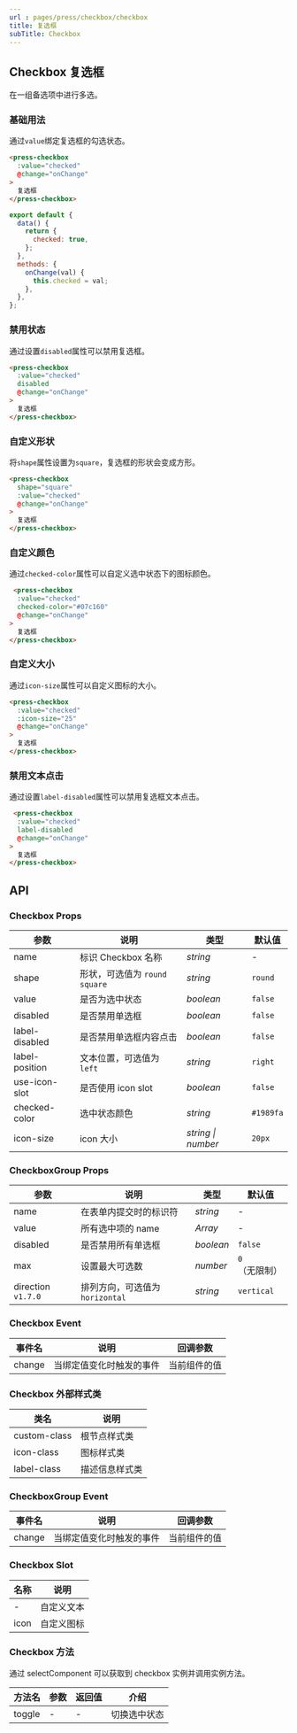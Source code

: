 ```yaml
---
url : pages/press/checkbox/checkbox
title: 复选框
subTitle: Checkbox
---
```


## Checkbox 复选框


在一组备选项中进行多选。

### 基础用法

通过`value`绑定复选框的勾选状态。

```html
<press-checkbox
  :value="checked"
  @change="onChange"
>
  复选框
</press-checkbox>
```

```js
export default {
  data() {
    return {
      checked: true,
    };
  },
  methods: {
    onChange(val) {
      this.checked = val;
    },
  },
};
```

### 禁用状态

通过设置`disabled`属性可以禁用复选框。

```html
<press-checkbox
  :value="checked"
  disabled
  @change="onChange"
>
  复选框
</press-checkbox>
```

### 自定义形状

将`shape`属性设置为`square`，复选框的形状会变成方形。

```html
<press-checkbox
  shape="square"
  :value="checked"
  @change="onChange"
>
  复选框
</press-checkbox>
```

### 自定义颜色

通过`checked-color`属性可以自定义选中状态下的图标颜色。

```html
 <press-checkbox
  :value="checked"
  checked-color="#07c160"
  @change="onChange"
>
  复选框
</press-checkbox>
```

### 自定义大小

通过`icon-size`属性可以自定义图标的大小。

```html
<press-checkbox
  :value="checked"
  :icon-size="25"
  @change="onChange"
>
  复选框
</press-checkbox>
```


### 禁用文本点击

通过设置`label-disabled`属性可以禁用复选框文本点击。

```html
 <press-checkbox
  :value="checked"
  label-disabled
  @change="onChange"
>
  复选框
</press-checkbox>
```

## API

### Checkbox Props

| 参数           | 说明                            | 类型               | 默认值    |
| -------------- | ------------------------------- | ------------------ | --------- |
| name           | 标识 Checkbox 名称              | _string_           | -         |
| shape          | 形状，可选值为 `round` `square` | _string_           | `round`   |
| value          | 是否为选中状态                  | _boolean_          | `false`   |
| disabled       | 是否禁用单选框                  | _boolean_          | `false`   |
| label-disabled | 是否禁用单选框内容点击          | _boolean_          | `false`   |
| label-position | 文本位置，可选值为 `left`       | _string_           | `right`   |
| use-icon-slot  | 是否使用 icon slot              | _boolean_          | `false`   |
| checked-color  | 选中状态颜色                    | _string_           | `#1989fa` |
| icon-size      | icon 大小                       | _string \| number_ | `20px`    |

### CheckboxGroup Props

| 参数               | 说明                            | 类型      | 默认值        |
| ------------------ | ------------------------------- | --------- | ------------- |
| name               | 在表单内提交时的标识符          | _string_  | -             |
| value              | 所有选中项的 name               | _Array_   | -             |
| disabled           | 是否禁用所有单选框              | _boolean_ | `false`       |
| max                | 设置最大可选数                  | _number_  | `0`（无限制） |
| direction `v1.7.0` | 排列方向，可选值为 `horizontal` | _string_  | `vertical`    |

### Checkbox Event

| 事件名 | 说明                     | 回调参数     |
| ------ | ------------------------ | ------------ |
| change | 当绑定值变化时触发的事件 | 当前组件的值 |

### Checkbox 外部样式类

| 类名         | 说明           |
| ------------ | -------------- |
| custom-class | 根节点样式类   |
| icon-class   | 图标样式类     |
| label-class  | 描述信息样式类 |

### CheckboxGroup Event

| 事件名 | 说明                     | 回调参数     |
| ------ | ------------------------ | ------------ |
| change | 当绑定值变化时触发的事件 | 当前组件的值 |

### Checkbox Slot

| 名称 | 说明       |
| ---- | ---------- |
| -    | 自定义文本 |
| icon | 自定义图标 |

### Checkbox 方法

通过 selectComponent 可以获取到 checkbox 实例并调用实例方法。

| 方法名 | 参数 | 返回值 | 介绍         |
| ------ | ---- | ------ | ------------ |
| toggle | -    | -      | 切换选中状态 |
